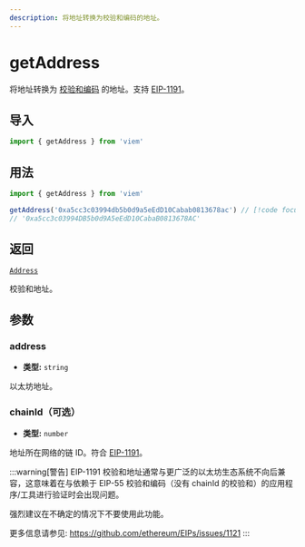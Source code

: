 ```yaml
---
description: 将地址转换为校验和编码的地址。
---
```


# getAddress

将地址转换为 [校验和编码](https://eips.ethereum.org/EIPS/eip-55) 的地址。支持 [EIP-1191](https://eips.ethereum.org/EIPS/eip-1191)。

## 导入

```ts
import { getAddress } from 'viem'
```

## 用法

```ts
import { getAddress } from 'viem'

getAddress('0xa5cc3c03994db5b0d9a5eEdD10Cabab0813678ac') // [!code focus:2]
// '0xa5cc3c03994DB5b0d9A5eEdD10CabaB0813678AC'
```

## 返回

[`Address`](/docs/glossary/types#address)

校验和地址。

## 参数

### address

- **类型:** `string`

以太坊地址。

### chainId（可选）

- **类型:** `number`

地址所在网络的链 ID。符合 [EIP-1191](https://eips.ethereum.org/EIPS/eip-1191)。

:::warning[警告]
EIP-1191 校验和地址通常与更广泛的以太坊生态系统不向后兼容，这意味着在与依赖于 EIP-55 校验和编码（没有 chainId 的校验和）的应用程序/工具进行验证时会出现问题。

强烈建议在不确定的情况下不要使用此功能。

更多信息请参见: https://github.com/ethereum/EIPs/issues/1121
:::